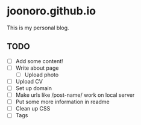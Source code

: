 # joonoro.github.io

This is my personal blog.

## TODO

- [ ] Add some content!
- [ ] Write about page
  - [ ] Upload photo
- [ ] Upload CV
- [ ] Set up domain
- [ ] Make urls like /post-name/ work on local server
- [ ] Put some more information in readme
- [ ] Clean up CSS
- [ ] Tags